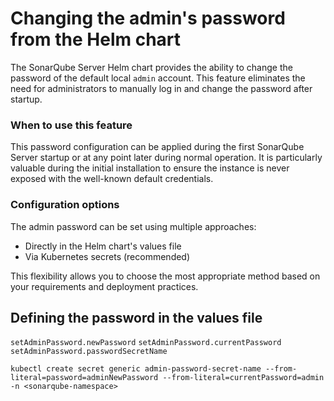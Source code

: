 # Changing the admin's password from the Helm chart

The SonarQube Server Helm chart provides the ability to change the password of the default local `admin` account. This feature eliminates the need for administrators to manually log in and change the password after startup.

### When to use this feature

This password configuration can be applied during the first SonarQube Server startup or at any point later during normal operation. It is particularly valuable during the initial installation to ensure the instance is never exposed with the well-known default credentials.

### Configuration options

The admin password can be set using multiple approaches:

- Directly in the Helm chart's values file
- Via Kubernetes secrets (recommended)

This flexibility allows you to choose the most appropriate method based on your requirements and deployment practices.

## Defining the password in the values file
`setAdminPassword.newPassword`
`setAdminPassword.currentPassword`
`setAdminPassword.passwordSecretName`
```
kubectl create secret generic admin-password-secret-name --from-literal=password=adminNewPassword --from-literal=currentPassword=admin -n <sonarqube-namespace>
```
